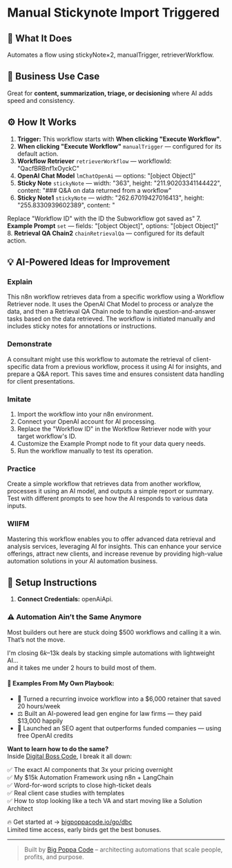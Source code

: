 # Manual Stickynote Import Triggered
  ## 🚀 What It Does
  Automates a flow using stickyNote×2, manualTrigger, retrieverWorkflow.
  
  ## 💼 Business Use Case
  Great for **content, summarization, triage, or decisioning** where AI adds speed and consistency.
  
  ## ⚙️ How It Works
  1. **Trigger:** This workflow starts with **When clicking "Execute Workflow"**.
  2. **When clicking "Execute Workflow"** `manualTrigger` — configured for its default action.
3. **Workflow Retriever** `retrieverWorkflow` — workflowId: "QacfBRBnf1xOyckC"
4. **OpenAI Chat Model** `lmChatOpenAi` — options: "[object Object]"
5. **Sticky Note** `stickyNote` — width: "363", height: "211.90203341144422", content: "### Q&A on data returned from a workflow"
6. **Sticky Note1** `stickyNote` — width: "262.67019427016413", height: "255.8330939602389", content: "














Replace "Workflow ID" with the ID the Subworkflow got saved as"
7. **Example Prompt** `set` — fields: "[object Object]", options: "[object Object]"
8. **Retrieval QA Chain2** `chainRetrievalQa` — configured for its default action.
  
  ## 💡 AI-Powered Ideas for Improvement
  ### Explain
This n8n workflow retrieves data from a specific workflow using a Workflow Retriever node. It uses the OpenAI Chat Model to process or analyze the data, and then a Retrieval QA Chain node to handle question-and-answer tasks based on the data retrieved. The workflow is initiated manually and includes sticky notes for annotations or instructions.

### Demonstrate
A consultant might use this workflow to automate the retrieval of client-specific data from a previous workflow, process it using AI for insights, and prepare a Q&A report. This saves time and ensures consistent data handling for client presentations.

### Imitate
1. Import the workflow into your n8n environment.
2. Connect your OpenAI account for AI processing.
3. Replace the "Workflow ID" in the Workflow Retriever node with your target workflow's ID.
4. Customize the Example Prompt node to fit your data query needs.
5. Run the workflow manually to test its operation.

### Practice
Create a simple workflow that retrieves data from another workflow, processes it using an AI model, and outputs a simple report or summary. Test with different prompts to see how the AI responds to various data inputs.

### WIIFM
Mastering this workflow enables you to offer advanced data retrieval and analysis services, leveraging AI for insights. This can enhance your service offerings, attract new clients, and increase revenue by providing high-value automation solutions in your AI automation business.
  
  ## 🔧 Setup Instructions
  1. **Connect Credentials:** openAiApi.
  
### ⚠️ Automation Ain’t the Same Anymore

Most builders out here are stuck doing $500 workflows and calling it a win.  
That’s not the move.  

I'm closing $6k–$13k deals by stacking simple automations with lightweight AI...  
and it takes me under 2 hours to build most of them.

#### 🧠 Examples From My Own Playbook:
- 🔁 Turned a recurring invoice workflow into a $6,000 retainer that saved 20 hours/week  
- ⚖️ Built an AI-powered lead gen engine for law firms — they paid $13,000 happily  
- 🚀 Launched an SEO agent that outperforms funded companies — using free OpenAI credits  

**Want to learn how to do the same?**  
Inside [Digital Boss Code](https://bigpoppacode.io/go/dbc), I break it all down:

✅ The exact AI components that 3x your pricing overnight  
✅ My $15k Automation Framework using n8n + LangChain  
✅ Word-for-word scripts to close high-ticket deals  
✅ Real client case studies with templates  
✅ How to stop looking like a tech VA and start moving like a Solution Architect  

🔥 Get started at → [bigpoppacode.io/go/dbc](https://bigpoppacode.io/go/dbc)  
Limited time access, early birds get the best bonuses.

---
> Built by [Big Poppa Code](https://bigpoppacode.io) – architecting automations that scale people, profits, and purpose.
  
